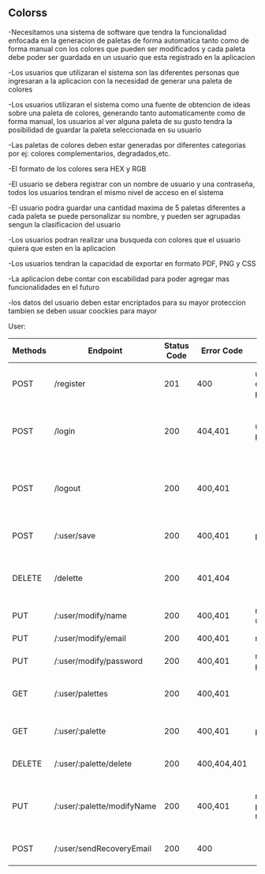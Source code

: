 ## Colorss
-Necesitamos una sistema de software que tendra la funcionalidad enfocada en la generacion de paletas de forma automatica tanto como de forma manual con los colores que pueden ser modificados y cada paleta debe poder ser guardada en un usuario que esta registrado en la aplicacion   

-Los usuarios que utilizaran el sistema son las diferentes personas que ingresaran a la aplicacion con la necesidad de generar una paleta de colores  

-Los usuarios utilizaran el sistema como una fuente de obtencion de ideas sobre una paleta de colores, generando tanto automaticamente como de forma manual, los usuarios al ver alguna paleta de su gusto tendra la posibilidad de guardar la paleta seleccionada en su usuario  

-Las paletas de colores deben estar generadas por diferentes categorias por ej: colores complementarios, degradados,etc.  

-El formato de los colores sera HEX y RGB   

-El usuario se debera registrar con un nombre de usuario y una contraseña, todos los usuarios tendran el mismo nivel de acceso en el sistema  
  
-El usuario podra guardar una cantidad maxima de 5 paletas diferentes a cada paleta se puede personalizar su nombre, y pueden ser agrupadas sengun la clasificacion del usuario  

-Los usuarios podran realizar una busqueda con colores que el usuario quiera que esten en la aplicacion  

-Los usuarios tendran la capacidad de exportar en formato PDF, PNG y CSS  

-La aplicacion debe contar con escabilidad para poder agregar mas funcionalidades en el futuro  

-los datos del usuario deben estar encriptados para su mayor proteccion tambien se deben usuar coockies para mayor 


User:

| Methods | Endpoint | Status Code | Error Code | req.body | req.params | Description |
|---------|----------|-------------|------------|----------|------------|-------------|
|POST|/register|201|400|username, email, pasword||Create a user in the color application|
|POST|/login|200|404,401|username, password||Log in the user by logging into the color application|
|POST|/logout|200|400,401|||closes the user session from the application color|
|POST|/:user/save|200|400,401|palette|user|saves a palette to the user|
|DELETE|/delette|200|401,404||user|removes the user from the colorss application|
|PUT|/:user/modify/name|200|400,401|new username|user|Modify the username|
|PUT|/:user/modify/email|200|400,401|new email|user|Modify the email|
|PUT|/:user/modify/password|200|400,401|new password|user|Modify the password|
|GET|/:user/palettes|200|400,401||user|Gets the palettes saved in the user|
|GET|/:user/:palette|200|400,401|palette|user|Get a specific palette|
|DELETE|/:user/:palette/delete|200|400,404,401||user, palette|Delete a palette in the user|
|PUT|/:user/:palette/modifyName|200|400,401|new palette name|user, palette|Modifies the name of a palette saved in the user|
|POST|/:user/sendRecoveryEmail|200|400||user|send a recovery email|